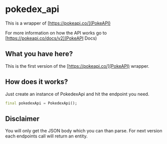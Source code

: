 # pokedex_api

This is a wrapper of [https://pokeapi.co/](PokeAPI)

For more information on how the API works go to  [https://pokeapi.co/docs/v2](PokeAPI Docs)

## What you have here?
This is the first version of the [https://pokeapi.co/](PokeAPI) wrapper.

## How does it works?
Just create an instance of PokedexApi and hit the endpoint you need.
```dart
final pokedexApi = PokedexApi();
```

## Disclaimer
You will only get the JSON body which you can than parse. For next version each endpoints call will return an entity.